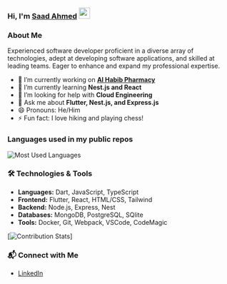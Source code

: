 ### Hi, I'm [Saad Ahmed](https://www.linkedin.com/in/saad-ahmed-01/) <img src="https://media.giphy.com/media/hvRJCLFzcasrR4ia7z/giphy.gif" width="25px" height="25px">

### About Me
Experienced software developer proficient in a diverse array of technologies, adept at
developing software applications, and skilled at leading teams. Eager to enhance and
expand my professional expertise.

- 🔭 I’m currently working on **[Al Habib Pharmacy](https://alhabibpharmacy.com/)**
- 🌱 I’m currently learning **Nest.js and React**
- 🤔 I’m looking for help with **Cloud Engineering**
- 💬 Ask me about **Flutter, Nest.js, and Express.js**
- 😄 Pronouns: He/Him
- ⚡ Fun fact: I love hiking and playing chess!

### Languages used in my public repos
<img width="" src="https://github-readme-stats-git-masterrstaa-rickstaa.vercel.app/api/top-langs/?username=SdxCode&layout=compact&hide_title=1&card_width=300" alt="Most Used Languages" />
</div>

### 🛠️ Technologies & Tools

- **Languages:** Dart, JavaScript, TypeScript
- **Frontend:** Flutter, React, HTML/CSS, Tailwind
- **Backend:** Node.js, Express, Nest
- **Databases:** MongoDB, PostgreSQL, SQlite
- **Tools:** Docker, Git, Webpack, VSCode, CodeMagic

[![Contribution Stats](https://github-contribution-stats.vercel.app/api/?username=SdxCoder)]

<!-- ### 📈 GitHub Stats
![John's GitHub Stats](https://github-readme-stats.vercel.app/api?username=SdxCoder&show_icons=true&hide_title=true&hide=prs&count_private=true&theme=radical) -->

### 📬 Connect with Me

- [LinkedIn](https://www.linkedin.com/in/saad-ahmed-01/)

<!-- 
## 🔧 Top Projects

- **[Project X](https://github.com/JohnDoe/project-x)**: A full-stack app that helps users manage tasks.
- **[Project Y](https://github.com/JohnDoe/project-y)**: An AI-based tool for sentiment analysis.



## 🚀 GitHub Achievements

- **Stars**: ⭐ 250+
- **Contributions**: 🔥 1000+ -->

